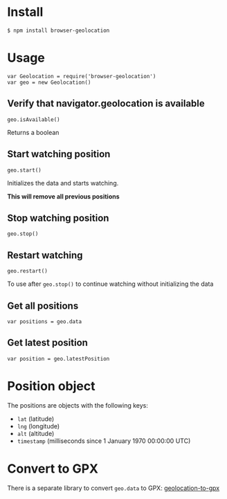# Install

```
$ npm install browser-geolocation
```

# Usage 

```
var Geolocation = require('browser-geolocation')
var geo = new Geolocation()
```

## Verify that navigator.geolocation is available

```
geo.isAvailable()
```

Returns a boolean

## Start watching position

```
geo.start()
```

Initializes the data and starts watching. 

**This will remove all previous positions**

## Stop watching position

```
geo.stop()
```

## Restart watching

```
geo.restart()
```

To use after ```geo.stop()``` to continue watching without initializing the data

## Get all positions

```
var positions = geo.data
```

## Get latest position

```
var position = geo.latestPosition
```

# Position object

The positions are objects with the following keys:

* ```lat``` (latitude)
* ```lng``` (longitude)
* ```alt``` (altitude)
* ```timestamp``` (milliseconds since 1 January 1970 00:00:00 UTC)

# Convert to GPX

There is a separate library to convert ```geo.data``` to GPX: [geolocation-to-gpx](https://www.npmjs.com/package/geolocation-to-gpx)







